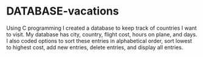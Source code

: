 # DATABASE-vacations
Using C programming I created a database to keep track of countries I want to visit. My database has city, country,  flight cost, hours on plane, and days. I also coded options to sort these entries in alphabetical order, sort lowest to highest cost, add new entries, delete entries, and display all entries. 
